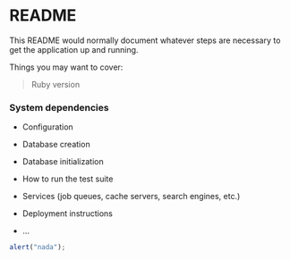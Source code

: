 # README

This README would normally document whatever steps are necessary to get the
application up and running.

Things you may want to cover:

> Ruby version

### System dependencies

- Configuration

- Database creation

- Database initialization

- How to run the test suite

- Services (job queues, cache servers, search engines, etc.)

- Deployment instructions

- ...
```javascript
alert("nada");
```